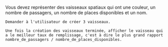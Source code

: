 Vous devez représenter des vaisseaux spatiaux qui ont une couleur, un nombre de passagers, un nombre de places disponibles et un nom.

    Demander à l'utilisateur de créer 3 vaisseaux.

    Une fois la création des vaisseaux terminée, afficher le vaisseau qui a le meilleur taux de remplissage, c'est à dire le plus grand rapport nombre_de_passagers / nombre_de_places_disponibles.